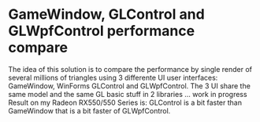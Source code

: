 # GameWindow, GLControl and GLWpfControl performance compare
The idea of this solution is to compare the performance by single render of several millions of triangles using 3 differente UI user interfaces: GameWindow, WinForms GLControl and GLWpfControl. The 3 UI share the same model and the same GL basic stuff in 2 libraries ... work in progress
Result on my Radeon RX550/550 Series is: GLControl is a bit faster than GameWindow that is a bit faster of GLWpfControl.
